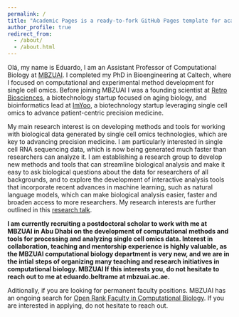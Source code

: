 ```yaml
---
permalink: /
title: "Academic Pages is a ready-to-fork GitHub Pages template for academic personal websites"
author_profile: true
redirect_from: 
  - /about/
  - /about.html
---
```


Olá, my name is Eduardo, I am an Assistant Professor of Computational Biology at [MBZUAI](https://mbzuai.ac.ae). I completed my PhD in Bioengineering at Caltech, where I focused on computational and experimental method development for single cell omics. Before joining MBZUAI I was a founding scientist at [Retro Biosciences](https://retro.bio), a biotechnology startup focused on aging biology, and bioinformatics lead at [ImYoo](https://imyoo.health), a biotechnology startup leveraging single cell omics to advance patient-centric precision medicine. 

My main research interest is on developing methods and tools for working with biological data generated by single cell omics technologies, which are key to advancing precision medicine. I am particularly interested in single cell RNA sequencing data, which is now being generated much faster than researchers can analyze it. I am establishing a research group to develop new methods and tools that can streamline biological analysis and make it easy to ask biological questions about the data for researchers of all backgrounds, and to explore the development of interactive analysis tools that incorporate recent advances in machine learning, such as natural language models, which can make biological analysis easier, faster and broaden access to more researchers. My research interests are further outlined in this [research talk]([url](https://www.canva.com/design/DAGDB0KIrCM/_EP_uuAKdCrV8SZtik-zTA/view)).

**I am currently recruiting a postdoctoral scholar to work with me at MBZUAI in Abu Dhabi on the development of computational methods and tools for processing and analyzing single cell omics data. Interest in collaboration, teaching and mentorship experience is highly valuable, as the MBZUAI computational biology department is very new, and we are in the intial steps of organizing many teaching and research initiatives in computational biology. MBZUAI  If this interests you, do not hesitate to reach out to me at eduardo.beltrame at mbzuai.ac.ae.**

Aditionally, if you are looking for permanent faculty positions. MBZUAI has an ongoing search for [Open Rank Faculty in Computational Biology](https://mbzuai.ac.ae/vacancy/open-rank-faculty-computational-biology/). If you are interested in applying, do not hesitate to reach out.

